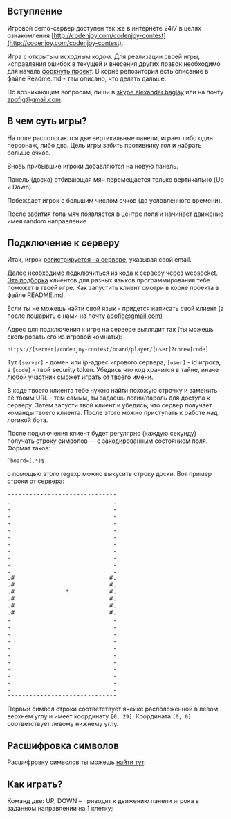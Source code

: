 <meta charset="UTF-8">

## Вступление

Игровой demo-сервер доступен так же в интернете 24/7 в целях
ознакомления [http://codenjoy.com/codenjoy-contest](http://codenjoy.com/codenjoy-contest).

Игра с открытым исходным кодом. Для реализации своей игры, исправления
ошибок в текущей и внесения других правок необходимо для начала
[форкнуть проект](https://github.com/codenjoyme/codenjoy.git).
В корне репозитория есть описание в файле Readme.md - там описано, что делать дальше.

По возникающим вопросам, пиши в [skype alexander.baglay](skype:alexander.baglay)
или на почту [apofig@gmail.com](mailto:apofig@gmail.com).

## В чем суть игры?

На поле распологаются две вертикальные панели, играет либо
один персонаж, либо два. Цель игры забить противнику гол
и набрать больше очков.

Вновь прибывшие игроки добавляются на новую панель.

Панель (доска) отбивающая мяч перемещается только вертикально (Up и Down)

Побеждает игрок с большим числом очков (до условленного времени).

После забития гола мяч появляется в центре поля
и начинает движение имея random направление

## Подключение к серверу

Итак, игрок [регистрируется на сервере](../../../register?gameName=pong),
указывая свой email.

Далее необходимо подключиться из кода к серверу через websocket.
[Эта подборка](https://github.com/codenjoyme/codenjoy-clients.git)
клиентов для разных языков программирования тебе поможет в твоей игре.
Как запустить клиент смотри в корне проекта в файле README.md.

Если ты не можешь найти свой язык - придется написать свой клиент
(а после пошарить с нами на почту [apofig@gmail.com](mailto:apofig@gmail.com))

Адрес для подключения к игре на сервере выглядит так (ты можешь скопировать его
из игровой комнаты):

`https://[server]/codenjoy-contest/board/player/[user]?code=[code]`

Тут `[server]` - домен или ip-адрес игрового сервера, `[user]` - id игрока, a `[code]` -
твой security token. Убедись что код хранится в тайне, иначе любой участник
сможет играть от твоего имени.

В коде твоего клиента тебе нужно найти похожую строчку и заменить её твоим URL -
тем самым, ты задаёшь логин/пароль для доступа к серверу.
Затем запусти твой клиент и убедись, что сервер получает команды твоего клиента.
После этого можно приступать к работе над логикой бота.

После подключения клиент будет регулярно (каждую секунду) получать строку
символов — с закодированным состоянием поля. Формат таков:

`^board=(.*)$`

с помощью этого regexp можно выкусить строку доски.
Вот пример строки от сервера:

<pre>------------------------------
.                            .
.                            .
.                            .
.                            .
.                            .
.                            .
.                            .
.                            .
.                            .
.                            .
.                            .
.#                          #.
.#                          #.
.#              *           #.
.#                          #.
.#                          #.
.#                          #.
.                            .
.                            .
.                            .
.                            .
.                            .
.                            .
.                            .
.                            .
.                            .
.                            .
.                            .
------------------------------</pre>

Первый символ строки соответствует ячейке расположенной в 
левом верхнем углу и имеет координату `[0, 29]`.
Координата `[0, 0]` соответствует левому нижнему углу.

## Расшифровка символов

Расшифровку символов ты можешь [найти тут](elements.md).

## Как играть?

Команд две: UP, DOWN – приводят к движению панели
игрока в заданном направлении на 1 клетку;